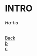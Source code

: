 <html>
  <head>
    <h1><b>INTRO</b></h1>
  </head>
  <body>
    <h6>Ha-ha</h6>
    <a href="https://dolmangksun.github.io">Back</a><br>
    <a href="b.html">b</a><br>
    <a href="c.html">c</a><br>
  </body>
</html>
  
